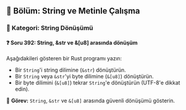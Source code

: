 ## 📘 Bölüm: String ve Metinle Çalışma
### 🔹 Kategori: String Dönüşümü
#### ❓ Soru 392: String, &str ve &[u8] arasında dönüşüm

Aşağıdakileri gösteren bir Rust programı yazın:

- Bir `String`'i string dilimine (`&str`) dönüştürün.
- Bir `String` veya `&str`'yi byte dilimine (`&[u8]`) dönüştürün.
- Bir byte dilimini (`&[u8]`) tekrar `String`'e dönüştürün (UTF-8'e dikkat edin).

🔧 **Görev:** `String`, `&str` ve `&[u8]` arasında güvenli dönüşümü gösterin.
